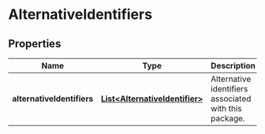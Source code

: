 

# AlternativeIdentifiers


## Properties

| Name | Type | Description | Notes |
|------------ | ------------- | ------------- | -------------|
|**alternativeIdentifiers** | [**List&lt;AlternativeIdentifier&gt;**](AlternativeIdentifier.md) | Alternative identifiers associated with this package.  |  [optional] [readonly] |



